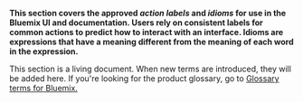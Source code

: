 **This section covers the approved _action labels_ and _idioms_ for use in the Bluemix UI and documentation. Users rely on consistent labels for common actions to predict how to interact with an interface. Idioms are expressions that have a meaning different from the meaning of each word in the expression.**

This section is a living document. When new terms are introduced, they will be added here. If you're looking for the product glossary, go to <a href="https://new-console.ng.bluemix.net/docs/overview/glossary/index.html" target=blank>Glossary terms for Bluemix.</a>
